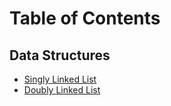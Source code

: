# Table of Contents

## Data Structures

-   [Singly Linked List](./src/data-structures/linked-lists/SinglyLinkedList.ts)
-   [Doubly Linked List](./src/data-structures/linked-lists/DoublyLinkedList.ts)
